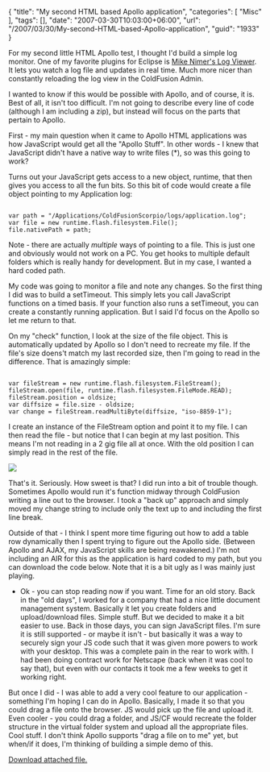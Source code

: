 {
	"title": "My second HTML based Apollo application",
	"categories": [
		"Misc"
	],
	"tags": [],
	"date": "2007-03-30T10:03:00+06:00",
	"url": "/2007/03/30/My-second-HTML-based-Apollo-application",
	"guid": "1933"
}

For my second little HTML Apollo test, I thought I'd build a simple log monitor. One of my favorite plugins for Eclipse is <a href="http://www.mikenimer.com/eclipse/logviewer/index.cfm">Mike Nimer's Log Viewer</a>. It lets you watch a log file and updates in real time. Much more nicer than constantly reloading the log view in the ColdFusion Admin.
<!--more-->
I wanted to know if this would be possible with Apollo, and of course, it is. Best of all, it isn't too difficult. I'm not going to describe every line of code (although I am including a zip), but instead will focus on the parts that pertain to Apollo.

First - my main question when it came to Apollo HTML applications was how JavaScript would get all the "Apollo Stuff". In other words - I knew that JavaScript didn't have a native way to write files (*), so was this going to work?

Turns out your JavaScript gets access to a new object, runtime, that then gives you access to all the fun bits. So this bit of code would create a file object pointing to my Application log:

<code>
var path = "/Applications/ColdFusionScorpio/logs/application.log";
var file = new runtime.flash.filesystem.File();
file.nativePath = path;
</code>

Note - there are actually <i>multiple</i> ways of pointing to a file. This is just one and obviously would not work on a PC. You get hooks to multiple default folders which is really handy for development. But in my case, I wanted a hard coded path.

My code was going to monitor a file and note any changes. So the first thing I did was to build a setTimeout. This simply lets you call JavaScript functions on a timed basis. If your function also runs a setTimeout, you can create a constantly running application. But I said I'd focus on the Apollo so let me return to that. 

On my "check" function, I look at the size of the file object. This is automatically updated by Apollo so I don't need to recreate my file. If the file's size doens't match my last recorded size, then I'm going to read in the difference. That is amazingly simple:

<code>
var fileStream = new runtime.flash.filesystem.FileStream();
fileStream.open(file, runtime.flash.filesystem.FileMode.READ);
fileStream.position = oldsize;
var diffsize = file.size - oldsize;
var change = fileStream.readMultiByte(diffsize, "iso-8859-1");
</code>

I create an instance of the FileStream option and point it to my file. I can then read the file - but notice that I can begin at my last position. This means I'm not reading in a 2 gig file all at once. With the old position I can simply read in the rest of the file.

<img src="http://www.blogcfc.com/images/app2.jpg">

That's it. Seriously. How sweet is that? I did run into a bit of trouble though. Sometimes Apollo would run it's function midway through ColdFusion writing a line out to the browser. I took a "back up" approach and simply moved my change string to include only the text up to and including the first line break. 

Outside of that - I think I spent more time figuring out how to add a table row dynamically then I spent trying to figure out the Apollo side. (Between Apollo and AJAX, my JavaScript skills are being reawakened.) I'm not including an AIR for this as the application is hard coded to my path, but you can download the code below. Note that it is a bit ugly as I was mainly just playing.

* Ok - you can stop reading now if you want. Time for an old story. Back in the "old days", I worked for a company that had a nice little document management system. Basically it let you create folders and upload/download files. Simple stuff. But we decided to make it a bit easier to use. Back in those days, you can sign JavaScript files. I'm sure it is still supported - or maybe it isn't - but basically it was a way to securely sign your JS code such that it was given more powers to work with your desktop. This was a complete pain in the rear to work with. I had been doing contract work for Netscape (back when it was cool to say that), but even with our contacts it took me a few weeks to get it working right.

But once I did - I was able to add a very cool feature to our application - something I'm hoping I can do in Apollo. Basically, I made it so that you could drag a file onto the browser. JS would pick up the file and upload it. Even cooler - you could drag a folder, and JS/CF would recreate the folder structure in the virtual folder system and upload all the appropriate files. Cool stuff. I don't think Apollo supports "drag a file on to me" yet, but when/if it does, I'm thinking of building a simple demo of this.<p><a href='enclosures/D%3A%5Cwebsites%5Cdev%2Ecamdenfamily%2Ecom%5Cenclosures%2FArchive6%2Ezip'>Download attached file.</a></p>